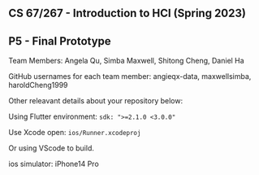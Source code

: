 ## CS 67/267 - Introduction to HCI (Spring 2023) 
## P5 - Final Prototype

Team Members: Angela Qu, Simba Maxwell, Shitong Cheng, Daniel Ha

GitHub usernames for each team member: angieqx-data, maxwellsimba, haroldCheng1999

Other releavant details about your repository below:

Using Flutter environment: ```sdk: ">=2.1.0 <3.0.0"```

Use Xcode open: ```ios/Runner.xcodeproj```

Or using VScode to build.

ios simulator: iPhone14 Pro